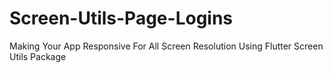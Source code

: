 # Screen-Utils-Page-Logins
Making Your App Responsive For All Screen Resolution Using Flutter Screen Utils Package
